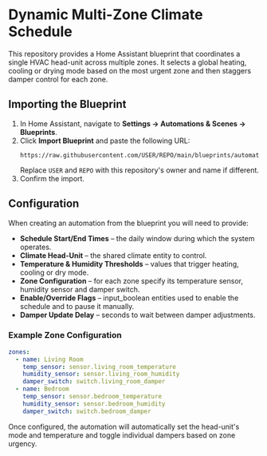# Dynamic Multi-Zone Climate Schedule

This repository provides a Home Assistant blueprint that coordinates a single HVAC head-unit across multiple zones. It selects a global heating, cooling or drying mode based on the most urgent zone and then staggers damper control for each zone.

## Importing the Blueprint

1. In Home Assistant, navigate to **Settings → Automations & Scenes → Blueprints**.
2. Click **Import Blueprint** and paste the following URL:
   ```
   https://raw.githubusercontent.com/USER/REPO/main/blueprints/automation/multi_zone_climate.yaml
   ```
   Replace `USER` and `REPO` with this repository's owner and name if different.
3. Confirm the import.

## Configuration

When creating an automation from the blueprint you will need to provide:

- **Schedule Start/End Times** – the daily window during which the system operates.
- **Climate Head-Unit** – the shared climate entity to control.
- **Temperature & Humidity Thresholds** – values that trigger heating, cooling or dry mode.
- **Zone Configuration** – for each zone specify its temperature sensor, humidity sensor and damper switch.
- **Enable/Override Flags** – input_boolean entities used to enable the schedule and to pause it manually.
- **Damper Update Delay** – seconds to wait between damper adjustments.

### Example Zone Configuration

```yaml
zones:
  - name: Living Room
    temp_sensor: sensor.living_room_temperature
    humidity_sensor: sensor.living_room_humidity
    damper_switch: switch.living_room_damper
  - name: Bedroom
    temp_sensor: sensor.bedroom_temperature
    humidity_sensor: sensor.bedroom_humidity
    damper_switch: switch.bedroom_damper
```

Once configured, the automation will automatically set the head-unit's mode and temperature and toggle individual dampers based on zone urgency.

